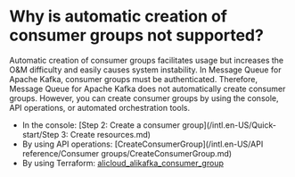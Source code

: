 # Why is automatic creation of consumer groups not supported?

Automatic creation of consumer groups facilitates usage but increases the O&M difficulty and easily causes system instability. In Message Queue for Apache Kafka, consumer groups must be authenticated. Therefore, Message Queue for Apache Kafka does not automatically create consumer groups. However, you can create consumer groups by using the console, API operations, or automated orchestration tools.

-   In the console: [Step 2: Create a consumer group](/intl.en-US/Quick-start/Step 3: Create resources.md)
-   By using API operations: [CreateConsumerGroup](/intl.en-US/API reference/Consumer groups/CreateConsumerGroup.md)
-   By using Terraform: [alicloud\_alikafka\_consumer\_group](https://www.terraform.io/docs/providers/alicloud/r/alikafka_consumer_group.html?spm=a2c4g.11186623.2.12.3c0d57bbgZShu7)

